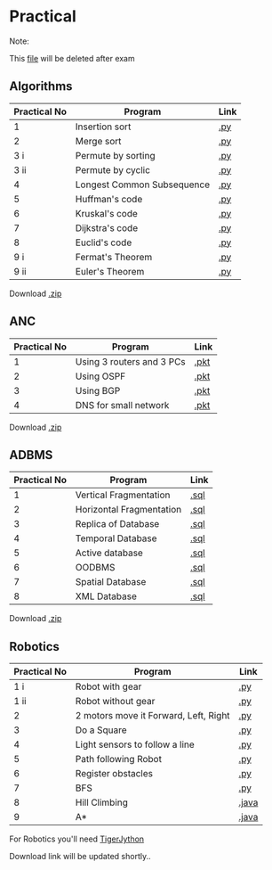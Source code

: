 # Practical
Note:

This [file](https://github.com/bhupendpatil/Practice/blob/master/Practical.md) will be deleted after exam


## Algorithms
Practical No | Program | Link
-- | -- | --
1 | Insertion sort | [.py](https://github.com/bhupendpatil/Practice/blob/master/Python/1insertionSort.py)
2 | Merge sort | [.py](https://github.com/bhupendpatil/Practice/blob/master/Python/2mergeSort.py)
3 i | Permute by sorting | [.py](https://github.com/bhupendpatil/Practice/blob/master/Python/3ipermuteBySort.py)
3 ii | Permute by cyclic | [.py](https://github.com/bhupendpatil/Practice/blob/master/Python/3iipermuteByCyclic.py)
4 | Longest Common Subsequence | [.py](https://github.com/bhupendpatil/Practice/blob/master/Python/4longestCS.py)
5 | Huffman's code | [.py](https://github.com/bhupendpatil/Practice/blob/master/Python/5huffman.py)
6 | Kruskal's code | [.py](https://github.com/bhupendpatil/Practice/blob/master/Python/6kruskal.py)
7 | Dijkstra's code | [.py](https://github.com/bhupendpatil/Practice/blob/master/Python/7dijkstra.py)
8 | Euclid's code | [.py](https://github.com/bhupendpatil/Practice/blob/master/Python/8euclid.py)
9 i | Fermat's Theorem | [.py](https://github.com/bhupendpatil/Practice/blob/master/Python/9fermat.py)
9 ii | Euler's Theorem | [.py](https://github.com/bhupendpatil/Practice/blob/master/Python/8euclid.py)

Download [.zip](https://raw.githubusercontent.com/bhupendpatil/Practice/raw/Raw/AlgoFinal.zip)


## ANC
Practical No | Program | Link
-- | -- | --
1 | Using 3 routers and 3 PCs | [.pkt](https://github.com/bhupendpatil/Practice/blob/master/Networking/1%203router%203pc.pkt)
2 | Using OSPF | [.pkt](https://github.com/bhupendpatil/Practice/blob/master/Networking/2%203router%203pc%20ospf.pkt)
3 | Using BGP | [.pkt](https://github.com/bhupendpatil/Practice/blob/master/Networking/3%203router%203pc%20bgp.pkt)
4 | DNS for small network | [.pkt](https://github.com/bhupendpatil/Practice/blob/master/Networking/4%20DNS%20for%20small%20network.pkt)

Download [.zip](https://raw.githubusercontent.com/bhupendpatil/Practice/raw/Raw/AncPartial.zip)

## ADBMS
Practical No | Program | Link
-- | -- | --
1 | Vertical Fragmentation | [.sql](https://github.com/bhupendpatil/Practice/blob/master/PL%20SQL/verticalFragmentation.sql)
2 | Horizontal Fragmentation | [.sql](https://github.com/bhupendpatil/Practice/blob/master/PL%20SQL/horizontalFragmentation.sql)
3 | Replica of Database | [.sql](https://github.com/bhupendpatil/Practice/blob/master/PL%20SQL/replicaOfDatabase.sql)
4 | Temporal Database | [.sql](https://github.com/bhupendpatil/Practice/blob/master/PL%20SQL/temporlDatabase.sql)
5 | Active database | [.sql](https://github.com/bhupendpatil/Practice/blob/master/PL%20SQL/activeDatabase.sql)
6 | OODBMS | [.sql](https://github.com/bhupendpatil/Practice/blob/master/PL%20SQL/oodbms.sql)
7 | Spatial Database | [.sql](https://github.com/bhupendpatil/Practice/blob/master/PL%20SQL/SpatialDatabase.sql)
8 | XML Database | [.sql](https://github.com/bhupendpatil/Practice/blob/master/PL%20SQL/xmlDatabase.sql)

Download [.zip](https://raw.githubusercontent.com/bhupendpatil/Practice/raw/Raw/ADBMSFinal.zip)

## Robotics
Practical No | Program | Link
-- | -- | --
1 i | Robot with gear | [.py](https://github.com/bhupendpatil/Practice/blob/master/Python/Robotics/robotWithGear.py)
1 ii | Robot without gear | [.py](https://github.com/bhupendpatil/Practice/blob/master/Python/Robotics/robotWithoutGear.py)
2 | 2 motors move it Forward, Left, Right | [.py](https://github.com/bhupendpatil/Practice/blob/master/Python/Robotics/forwardLeftAndRight.py)
3 | Do a Square | [.py](https://github.com/bhupendpatil/Practice/blob/master/Python/Robotics/makeSquare.py)
4 | Light sensors to follow a line | [.py](https://github.com/bhupendpatil/Practice/blob/master/Python/Robotics/LightSensor.py)
5 | Path following Robot | [.py](https://github.com/bhupendpatil/Practice/blob/master/Python/Robotics/PathFollowing.py)
6 | Register obstacles | [.py](https://github.com/bhupendpatil/Practice/blob/master/Python/Robotics/RegisterObstacles.py)
7 | BFS | [.py](https://github.com/bhupendpatil/Practice/blob/master/Python/BFS.py)
8 | Hill Climbing | [.java](https://github.com/bhupendpatil/Practice/blob/master/Java/TSPNearestNeighbour.java)
9 | A* |[.java](https://github.com/bhupendpatil/Practice/blob/master/Java/Astar.java)

For Robotics you'll need [TigerJython](https://github.com/bhupendpatil/Practice/blob/master/Python/Robotics/README.md)

Download link will be updated shortly..